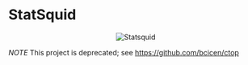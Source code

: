 # StatSquid

<p align="center">
  <img src="https://raw.githubusercontent.com/bcicen/statsquid/master/statsquid.png" alt="Statsquid"/>
</p>

*NOTE* This project is deprecated; see https://github.com/bcicen/ctop
